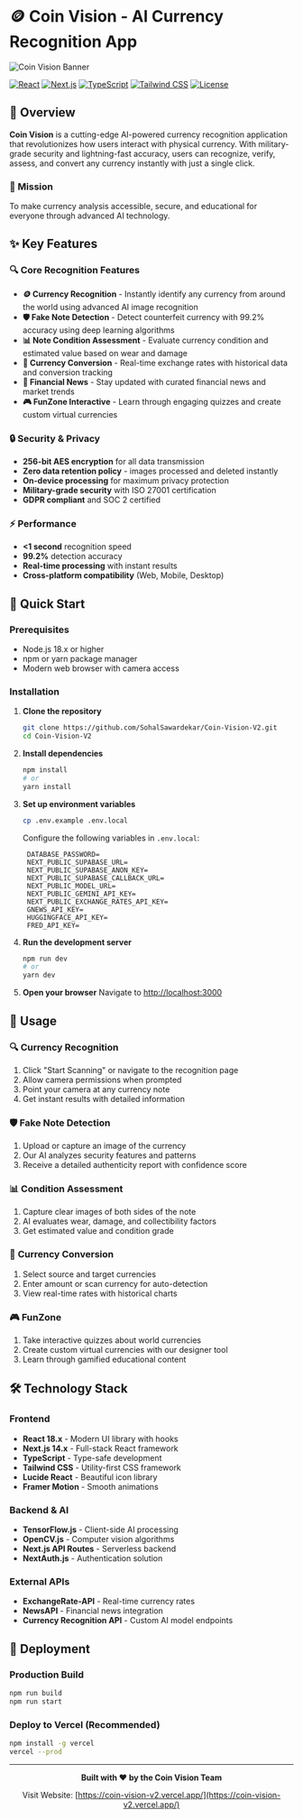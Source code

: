 # 🪙 Coin Vision - AI Currency Recognition App

![Coin Vision Banner](https://img.shields.io/badge/Coin%20Vision-AI%20Currency%20Recognition-purple?style=for-the-badge&logo=camera&logoColor=white)

[![React](https://img.shields.io/badge/React-18.x-61DAFB?style=flat-square&logo=react)](https://reactjs.org/)
[![Next.js](https://img.shields.io/badge/Next.js-14.x-000000?style=flat-square&logo=next.js)](https://nextjs.org/)
[![TypeScript](https://img.shields.io/badge/TypeScript-5.x-3178C6?style=flat-square&logo=typescript)](https://www.typescriptlang.org/)
[![Tailwind CSS](https://img.shields.io/badge/Tailwind%20CSS-3.x-06B6D4?style=flat-square&logo=tailwind-css)](https://tailwindcss.com/)
[![License](https://img.shields.io/badge/License-MIT-green?style=flat-square)](LICENSE)

## 📖 Overview

**Coin Vision** is a cutting-edge AI-powered currency recognition application that revolutionizes how users interact with physical currency. With military-grade security and lightning-fast accuracy, users can recognize, verify, assess, and convert any currency instantly with just a single click.

### 🎯 Mission
To make currency analysis accessible, secure, and educational for everyone through advanced AI technology.

## ✨ Key Features

### 🔍 **Core Recognition Features**
- **🪙 Currency Recognition** - Instantly identify any currency from around the world using advanced AI image recognition
- **🛡️ Fake Note Detection** - Detect counterfeit currency with 99.2% accuracy using deep learning algorithms
- **📊 Note Condition Assessment** - Evaluate currency condition and estimated value based on wear and damage
- **💱 Currency Conversion** - Real-time exchange rates with historical data and conversion tracking
- **📰 Financial News** - Stay updated with curated financial news and market trends
- **🎮 FunZone Interactive** - Learn through engaging quizzes and create custom virtual currencies

### 🔒 **Security & Privacy**
- **256-bit AES encryption** for all data transmission
- **Zero data retention policy** - images processed and deleted instantly
- **On-device processing** for maximum privacy protection
- **Military-grade security** with ISO 27001 certification
- **GDPR compliant** and SOC 2 certified

### ⚡ **Performance**
- **<1 second** recognition speed
- **99.2%** detection accuracy
- **Real-time processing** with instant results
- **Cross-platform compatibility** (Web, Mobile, Desktop)

## 🚀 Quick Start

### Prerequisites
- Node.js 18.x or higher
- npm or yarn package manager
- Modern web browser with camera access

### Installation

1. **Clone the repository**
   ```bash
   git clone https://github.com/SohalSawardekar/Coin-Vision-V2.git
   cd Coin-Vision-V2
   ```

2. **Install dependencies**
   ```bash
   npm install
   # or
   yarn install
   ```

3. **Set up environment variables**
   ```bash
   cp .env.example .env.local
   ```
   
   Configure the following variables in `.env.local`:
   ```env
	DATABASE_PASSWORD=
	NEXT_PUBLIC_SUPABASE_URL=
	NEXT_PUBLIC_SUPABASE_ANON_KEY=
	NEXT_PUBLIC_SUPABASE_CALLBACK_URL=
	NEXT_PUBLIC_MODEL_URL=
	NEXT_PUBLIC_GEMINI_API_KEY=
	NEXT_PUBLIC_EXCHANGE_RATES_API_KEY=
	GNEWS_API_KEY=
	HUGGINGFACE_API_KEY=
	FRED_API_KEY=
   ```

4. **Run the development server**
   ```bash
   npm run dev
   # or
   yarn dev
   ```

5. **Open your browser**
   Navigate to [http://localhost:3000](http://localhost:3000)

## 📱 Usage

### 🔍 **Currency Recognition**
1. Click "Start Scanning" or navigate to the recognition page
2. Allow camera permissions when prompted
3. Point your camera at any currency note
4. Get instant results with detailed information

### 🛡️ **Fake Note Detection**
1. Upload or capture an image of the currency
2. Our AI analyzes security features and patterns
3. Receive a detailed authenticity report with confidence score

### 📊 **Condition Assessment**
1. Capture clear images of both sides of the note
2. AI evaluates wear, damage, and collectibility factors
3. Get estimated value and condition grade

### 💱 **Currency Conversion**
1. Select source and target currencies
2. Enter amount or scan currency for auto-detection
3. View real-time rates with historical charts

### 🎮 **FunZone**
1. Take interactive quizzes about world currencies
2. Create custom virtual currencies with our designer tool
3. Learn through gamified educational content

## 🛠️ Technology Stack

### **Frontend**
- **React 18.x** - Modern UI library with hooks
- **Next.js 14.x** - Full-stack React framework
- **TypeScript** - Type-safe development
- **Tailwind CSS** - Utility-first CSS framework
- **Lucide React** - Beautiful icon library
- **Framer Motion** - Smooth animations

### **Backend & AI**
- **TensorFlow.js** - Client-side AI processing
- **OpenCV.js** - Computer vision algorithms
- **Next.js API Routes** - Serverless backend
- **NextAuth.js** - Authentication solution

### **External APIs**
- **ExchangeRate-API** - Real-time currency rates
- **NewsAPI** - Financial news integration
- **Currency Recognition API** - Custom AI model endpoints

## 🚀 Deployment

### **Production Build**
```bash
npm run build
npm run start
```

### **Deploy to Vercel** (Recommended)
```bash
npm install -g vercel
vercel --prod
```

---

<div align="center">

**Built with ❤️ by the Coin Vision Team**

Visit Website: [https://coin-vision-v2.vercel.app/](https://coin-vision-v2.vercel.app/)

</div>